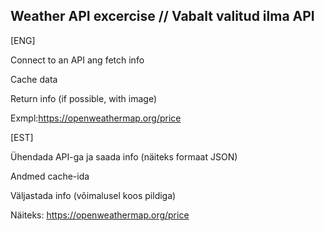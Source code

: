
## Weather API excercise // Vabalt valitud ilma API

[ENG]

Connect to an API ang fetch info

Cache data

Return info (if possible, with image)

Exmpl:https://openweathermap.org/price



[EST]

Ühendada API-ga ja saada info (näiteks formaat JSON)

Andmed cache-ida

Väljastada info (võimalusel koos pildiga)

Näiteks: https://openweathermap.org/price


